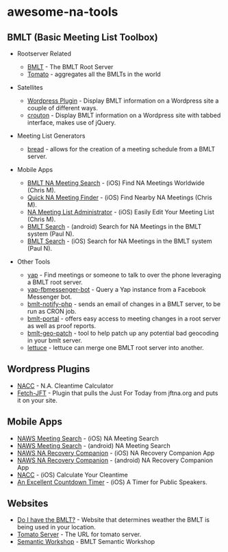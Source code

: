 # awesome-na-tools

## BMLT (Basic Meeting List Toolbox)

- Rootserver Related
  - [BMLT](https://github.com/LittleGreenViper/BMLT-Root-Server.git) - The BMLT Root Server
  - [Tomato](https://github.com/jbraswell/tomato.git) - aggregates all the BMLTs in the world

- Satellites
  - [Wordpress Plugin](https://wordpress.org/plugins/bmlt-wordpress-satellite-plugin/) - Display BMLT information on a Wordpress site a couple of different ways.
  - [crouton](https://wordpress.org/plugins/crouton/) - Display BMLT information on a Wordpress site with tabbed interface, makes use of jQuery.

- Meeting List Generators
  - [bread](https://wordpress.org/plugins/bread/) - allows for the creation of a meeting schedule from a BMLT server.

- Mobile Apps
  - [BMLT NA Meeting Search](https://itunes.apple.com/us/app/bmlt-na-meeting-search/id1278671593) - (iOS) Find NA Meetings Worldwide (Chris M).
  - [Quick NA Meeting Finder](https://itunes.apple.com/us/app/quick-na-meeting-finder/id1195365712) - (iOS) Find Nearby NA Meetings (Chris M).
  - [NA Meeting List Administrator](https://itunes.apple.com/us/app/na-meeting-list-administrator/id1198601446) - (iOS) Easily Edit Your Meeting List (Chris M).
  - [BMLT Search](https://play.google.com/store/apps/details?id=ie.nasouth.bmltsearch&hl=en_US) - (android) Search for NA Meetings in the BMLT system (Paul N).
  - [BMLT Search](https://itunes.apple.com/us/app/bmlt-search/id1370165741?mt=8) - (iOS) Search for NA Meetings in the BMLT system (Paul N).

- Other Tools
  - [yap](https://github.com/radius314/yap.git) - Find meetings or someone to talk to over the phone leveraging a BMLT root server.
  - [yap-fbmessenger-bot](https://github.com/radius314/lettuce.git) - Query a Yap instance from a Facebook Messenger bot.
  - [bmlt-notify-php](https://github.com/pjaudiomv/bmlt-notify-php.git) - sends an email of changes in a BMLT server, to be run as CRON job.
  - [bmlt-portal](https://github.com/pjaudiomv/bmlt-portal.git) - offers easy access to meeting changes in a root server as well as proof reports.
  - [bmlt-geo-patch](https://github.com/radius314/bmlt-geo-patch.git) - tool to help patch up any potential bad geocoding in your bmlt server.
  - [lettuce](https://github.com/radius314/lettuce.git) - lettuce can merge one BMLT root server into another.

## Wordpress Plugins

- [NACC](https://wordpress.org/plugins/nacc-wordpress-plugin/) - N.A. Cleantime Calculator
- [Fetch-JFT](https://wordpress.org/plugins/fetch-jft/) - Plugin that pulls the Just For Today from jftna.org and puts it on your site.

## Mobile Apps

- [NAWS Meeting Search](https://itunes.apple.com/us/app/na-meeting-search/id627643748) - (iOS) NA Meeting Search
- [NAWS Meeting Search](https://play.google.com/store/apps/details?id=org.na.naapp&hl=en_US) - (android) NA Meeting Search
- [NAWS NA Recovery Companion](https://itunes.apple.com/us/app/na-recovery-companion/id1067941286) - (iOS) NA Recovery Companion App
- [NAWS NA Recovery Companion](https://play.google.com/store/apps/details?id=com.ionicframework.myapp349179) - (android) NA Recovery Companion App
- [NACC](https://itunes.apple.com/us/app/nacc/id452299196) - (iOS) Calculate Your Cleantime
- [An Excellent Countdown Timer](https://itunes.apple.com/us/app/an-excellent-countdown-timer/id1244827875) - (iOS) A Timer for Public Speakers.

## Websites

 - [Do I have the BMLT?](https://www.doihavethebmlt.org/) - Website that determines weather the BMLT is being used in your location.
 - [Tomato Server](https://tomato.na-bmlt.org/main_server/) - The URL for tomato server.
 - [Semantic Workshop](https://bmlt.magshare.net/workshop/) - BMLT Semantic Workshop
 